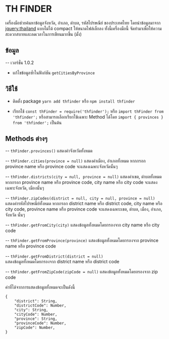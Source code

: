 # TH FINDER

เครื่องมือช่วยค้นหาข้อมูลจังหวัด, อำเภอ, ตำบล, รหัสไปรษณีย์ ของประเทศไทย โดยนำข้อมูลมาจาก [jquery.thailand][jquery.thailand] แบบไม่ได้ compact ให้ขนาดไฟล์เล็กลง ทั้งนี้เครื่องมือนี้ จัดทำมาเพื่อให้ความสะดวกสบายและลดเวลาในการเขียนมากขึ้น (มั้ง)

## ข้อมูล

-- เวอร์ชั่น 1.0.2

- แก้ไขข้อมูลซ้ำในฟังก์ชัน `getCitiesByProvince`

## วิธีใช้

- ติดตั้ง package
  `yarn add thfinder` หรือ `npm install thfinder`

- เรียกใช้ `const thFinder = require('thfinder');` หรือ `import thFinder from 'thfinder';` หรือสามารถเลือกเรียกใช้เฉพาะ Method ได้โดย `import { provinces } from 'thfinder';` เป็นต้น

## Methods ต่างๆ

-- `thFinder.provinces()`
แสดงค่าจังหวัดทั้งหมด

-- `thFinder.cities(province = null)`
แสดงค่าเมือง, อำเภอทั้งหมด หากกรอก province name หรือ province code จะแสดงเฉพาะจังหวัดนั้นๆ

-- `thFinder.districts(city = null, province = null)`
แสดงค่าเขต, ตำบลทั้งหมด หากกรอก province name หรือ province code, city name หรือ city code จะแสดงเฉพาะจังหวัด, เมืองนั้นๆ

-- `thFinder.zipCodes(district = null, city = null, province = null)`
แสดงค่ารหัสไปรษณีย์ทั้งหมด หากกรอก district name หรือ district code, city name หรือ city code, province name หรือ province code จะแสดงเฉพาะเขต, ตำบล, เมือง, อำเภอ, จังหวัด นั้นๆ

-- `thFinder.getFromCity(city)`
แสดงข้อมูลทั้งหมดโดยกรองจาก city name หรือ city code

-- `thFinder.getFromProvince(province)`
แสดงข้อมูลทั้งหมดโดยกรองจาก province name หรือ province code

-- `thFinder.getFromDistrict(district = null)`  
แสดงข้อมูลทั้งหมดโดยกรองจาก district name หรือ district code

-- `thFinder.getFromZipCode(zipCode = null)`
แสดงข้อมูลทั้งหมดโดยกรองจาก zip code

ค่าที่ได้จากการแสดงข้อมูลทั้งหมดจะเป็นดังนี้

```
{
    "district": String,
    "districtCode": Number,
    "city": String,
    "cityCode": Number,
    "province": String,
    "provinceCode": Number,
    "zipCode": Number,
}
```

[jquery.thailand]: https://github.com/earthchie/jquery.Thailand.js/blob/master/jquery.Thailand.js/database/raw_database/raw_database.json

